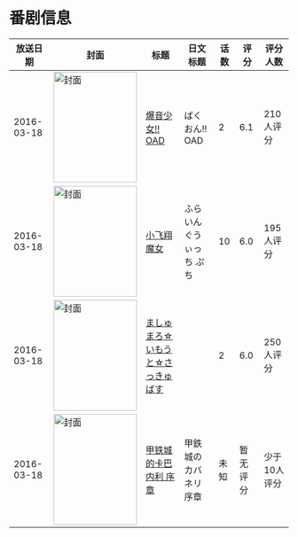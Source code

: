 # 番剧信息

|放送日期|封面|标题|日文标题|话数|评分|评分人数|
|---|---|---|---|---|---|---|
|2016-03-18|<img src="https://lain.bgm.tv/pic/cover/c/73/ff/149257_nTtN8.jpg" alt="封面" style="width:150px;height:200px;object-fit:cover;">|[爆音少女!! OAD](https://bangumi.tv/subject/149257)|ばくおん!! OAD|2|6.1|210人评分|
|2016-03-18|<img src="https://lain.bgm.tv/pic/cover/c/72/bc/174504_33ZZ6.jpg" alt="封面" style="width:150px;height:200px;object-fit:cover;">|[小飞翔魔女](https://bangumi.tv/subject/174504)|ふらいんぐうぃっち ぷち|10|6.0|195人评分|
|2016-03-18|<img src="https://bangumi.tv/img/no_icon_subject.png" alt="封面" style="width:150px;height:200px;object-fit:cover;">|[ましゅまろ☆いもうと☆さっきゅばす](https://bangumi.tv/subject/167694)||2|6.0|250人评分|
|2016-03-18|<img src="https://lain.bgm.tv/pic/cover/c/21/6d/508579_j5F55.jpg" alt="封面" style="width:150px;height:200px;object-fit:cover;">|[甲铁城的卡巴内利  序章](https://bangumi.tv/subject/508579)|甲鉄城のカバネリ 序章|未知|暂无评分|少于10人评分|
